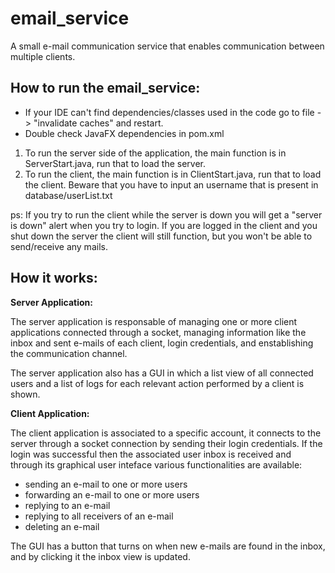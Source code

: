 # email_service
A small e-mail communication service that enables communication between multiple clients.


## How to run the email_service: 
 - If your IDE can't find dependencies/classes used in the code go to file -> "invalidate caches" and restart.
 - Double check JavaFX dependencies in pom.xml

1. To run the server side of the application, the main function is in ServerStart.java, run that to load the server.
2. To run the client, the main function is in ClientStart.java, run that to load the client. Beware that you have to input an username that is present in database/userList.txt

ps: If you try to run the client while the server is down you will get a "server is down" alert when you try to login. 
    If you are logged in the client and you shut down the server the client will still function, but you won't be able to send/receive any mails. 


## How it works: 

**Server Application:**

The server application is responsable of managing one or more client applications connected through a socket, managing information like the inbox and sent e-mails of each client, login credentials, and enstablishing the communication channel.

The server application also has a GUI in which a list view of all connected users and a list of logs for each relevant action performed by a client is shown.


**Client Application:**

The client application is associated to a specific account, it connects to the server through a socket connection by sending their login credentials. If the login was successful then the associated user inbox is received and through its graphical user inteface various functionalities are available: 
- sending an e-mail to one or more users
- forwarding an e-mail to one or more users
- replying to an e-mail
- replying to all receivers of an e-mail
- deleting an e-mail

The GUI has a button that turns on when new e-mails are found in the inbox, and by clicking it the inbox view is updated. 




